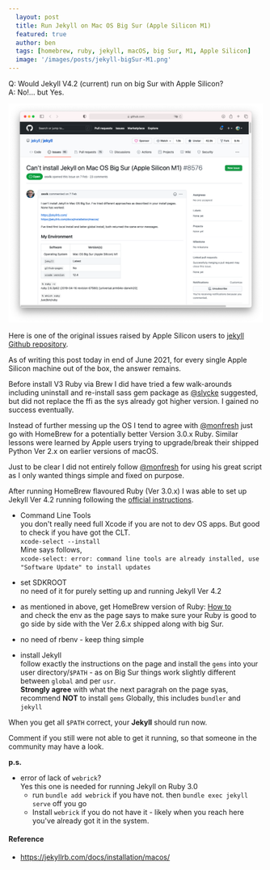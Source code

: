 ```yaml
---
  layout: post
  title: Run Jekyll on Mac OS Big Sur (Apple Silicon M1)
  featured: true
  author: ben
  tags: [homebrew, ruby, jekyll, macOS, big Sur, M1, Apple Silicon]
  image: '/images/posts/jekyll-bigSur-M1.png'
---
```


Q: Would Jekyll V4.2 (current) run on big Sur with Apple Silicon?  
A: No!... but Yes.  

![jekyll Github Issue](/images/posts/jekyll-github-issue.png "jekyll Github Issue")

Here is one of the original issues raised by Apple Silicon users to [jekyll Github repository](https://github.com/jekyll/jekyll/issues/8576#issue-802907256).  

As of writing this post today in end of June 2021, for every single Apple Silicon machine out of the box, the answer remains.

Before install V3 Ruby via Brew I did have tried a few walk-arounds including uninstall and re-install sass gem package as [@slycke](https://github.com/jekyll/jekyll/issues/8576#issuecomment-798080994) suggested, but did not replace the ffi as the sys already got higher version. I gained no success eventually.

Instead of further messing up the OS I tend to agree with [@monfresh](https://github.com/jekyll/jekyll/issues/8576#issuecomment-812269668) just go with HomeBrew for a potentially better Version 3.0.x Ruby. Similar lessons were learned by Apple users trying to upgrade/break their shipped Python Ver 2.x on earlier versions of macOS.   

Just to be clear I did not entirely follow [@monfresh](https://github.com/jekyll/jekyll/issues/8576#issuecomment-812269668) for using his great script as I only wanted things simple and fixed on purpose.

After running HomeBrew flavoured Ruby (Ver 3.0.x) I was able to set up Jekyll Ver 4.2 running following the [official instructions](https://jekyllrb.com/docs/installation/macos/).

- Command Line Tools  
you don't really need full Xcode if you are not to dev OS apps. But good to check if you have got the CLT.  
`xcode-select --install`  
Mine says follows,  
`xcode-select: error: command line tools are already installed, use "Software Update" to install updates`  

- set SDKROOT  
no need of it for purely setting up and running Jekyll Ver 4.2 

- as mentioned in above, get HomeBrew version of Ruby: [How to](https://formulae.brew.sh/formula/ruby#default)  
and check the env as the page says to make sure your Ruby is good to go side by side with the Ver 2.6.x shipped along with big Sur.

- no need of rbenv - keep thing simple

- install Jekyll  
follow exactly the instructions on the page and install the `gems` into your user directory/`$PATH` - as on Big Sur things work slightly different between `global` and per `usr`.  
**Strongly agree** with what the next paragrah on the page syas, recommend **NOT** to install `gems` Globally, this includes `bundler` and `jekyll`  

When you get all `$PATH` correct, your **Jekyll** should run now.  

Comment if you still were not able to get it running, so that someone in the community may have a look.  

**p.s.** 
- error of lack of `webrick`?  
Yes this one is needed for running Jekyll on Ruby 3.0
  - run `bundle add webrick` if you have not. then `bundle exec jekyll serve` off you go  
  - Install `webrick` if you do not have it - likely when you reach here you've already got it in the system.



#### Reference
- https://jekyllrb.com/docs/installation/macos/